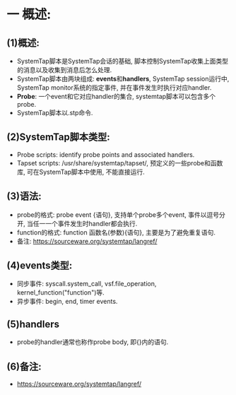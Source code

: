 # 一 概述:
## (1)概述:
- SystemTap脚本是SystemTap会话的基础, 脚本控制SystemTap收集上面类型的消息以及收集到消息后怎么处理.
- SystemTap脚本由两块组成: **events**和**handlers**, SystemTap session运行中, SystemTap monitor系统的指定事件, 并在事件发生时执行对应handler.
- **Probe**: 一个event和它对应handler的集合, systemtap脚本可以包含多个probe.
- SystemTap脚本以.stp命令.

## (2)SystemTap脚本类型:
- Probe scripts: identify probe points and associated handlers.
- Tapset scripts:  /usr/share/systemtap/tapset/, 预定义的一些probe和函数库, 可在SystemTap脚本中使用, 不能直接运行.

## (3)语法:
- probe的格式: probe event {语句}, 支持单个probe多个event, 事件以逗号分开, 当任一一个事件发生时handler都会执行.
- function的格式: function 函数名(参数){语句}, 主要是为了避免重复语句.
- 备注: https://sourceware.org/systemtap/langref/

## (4)events类型:
- 同步事件: syscall.system_call, vsf.file_operation, kernel_function("function")等.
- 异步事件: begin, end, timer events.

## (5)handlers
- probe的handler通常也称作probe body, 即{}内的语句.

## (6)备注:
- https://sourceware.org/systemtap/langref/
